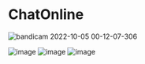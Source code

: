 # ChatOnline
![bandicam 2022-10-05 00-12-07-306](https://user-images.githubusercontent.com/98512811/193930777-6451c36c-6d6b-49fb-8be2-e18326fd4eee.gif)

![image](https://user-images.githubusercontent.com/98512811/193931316-232b527b-44f9-459e-a95e-4cc05524be13.png)
![image](https://user-images.githubusercontent.com/98512811/193931375-02fff6bd-0f4a-40b2-b83a-732b86694ba5.png)
![image](https://user-images.githubusercontent.com/98512811/193931471-2825c7bb-0f7d-4036-bc1d-138a86863db3.png)

